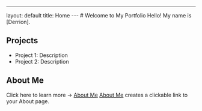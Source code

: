 ---
layout: default
title: Home
--- # Welcome to My Portfolio Hello! My name is [Derrion].
## Projects
- Project 1: Description
- Project 2: Description
## About Me
Click here to learn more → [About Me](about.md)
[About Me](about.md) creates a clickable link to your About page.
